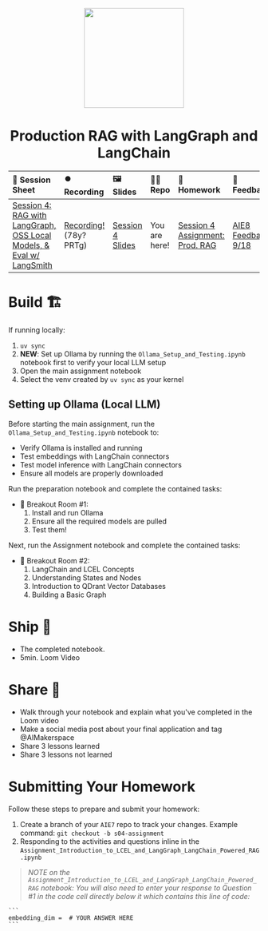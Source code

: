 <p align = "center" draggable=”false” ><img src="https://github.com/AI-Maker-Space/LLM-Dev-101/assets/37101144/d1343317-fa2f-41e1-8af1-1dbb18399719" 
     width="200px"
     height="auto"/>
</p>

## <h1 align="center" id="heading">Production RAG with LangGraph and LangChain</h1>

| 📰 Session Sheet                                                                                                                                                                            | ⏺️ Recording                                                                                                                                 | 🖼️ Slides                                                                                                                                                                         | 👨‍💻 Repo       | 📝 Homework                                                            | 📁 Feedback                                               |
| :------------------------------------------------------------------------------------------------------------------------------------------------------------------------------------------ | :------------------------------------------------------------------------------------------------------------------------------------------- | :-------------------------------------------------------------------------------------------------------------------------------------------------------------------------------- | :------------ | :--------------------------------------------------------------------- | :-------------------------------------------------------- |
| [Session 4: RAG with LangGraph, OSS Local Models, & Eval w/ LangSmith ](https://www.notion.so/Session-4-Production-Grade-RAG-with-LangChain-and-LangSmith-26acd547af3d80838d5beba464d7e701) | [Recording!](https://us02web.zoom.us/rec/share/jEs9TS_re1f9X3y2T61Dgv_bEp6EmVzVkiYDOC-cEU8WA2tR5jMI1bwsn4L_Al1n.msDqlCRCROFBaRCH) (78y?PRTg) | [Session 4 Slides](https://www.canva.com/design/DAGzMO1y0FQ/oJaw4HMIFecP3oX9jSO4fw/edit?utm_content=DAGzMO1y0FQ&utm_campaign=designshare&utm_medium=link2&utm_source=sharebutton) | You are here! | [Session 4 Assignment: Prod. RAG](https://forms.gle/i2SdxgWX4ahFwNrCA) | [AIE8 Feedback 9/18](https://forms.gle/ymYqK5MBLAG11jDB9) |

# Build 🏗️

If running locally:

1. `uv sync`
2. **NEW**: Set up Ollama by running the `Ollama_Setup_and_Testing.ipynb` notebook first to verify your local LLM setup
3. Open the main assignment notebook
4. Select the venv created by `uv sync` as your kernel

## Setting up Ollama (Local LLM)

Before starting the main assignment, run the `Ollama_Setup_and_Testing.ipynb` notebook to:

- Verify Ollama is installed and running
- Test embeddings with LangChain connectors
- Test model inference with LangChain connectors
- Ensure all models are properly downloaded

Run the preparation notebook and complete the contained tasks:

- 🤝 Breakout Room #1:
  1. Install and run Ollama
  2. Ensure all the required models are pulled
  3. Test them!

Next, run the Assignment notebook and complete the contained tasks:

- 🤝 Breakout Room #2:
  1. LangChain and LCEL Concepts
  2. Understanding States and Nodes
  3. Introduction to QDrant Vector Databases
  4. Building a Basic Graph

# Ship 🚢

- The completed notebook.
- 5min. Loom Video

# Share 🚀

- Walk through your notebook and explain what you've completed in the Loom video
- Make a social media post about your final application and tag @AIMakerspace
- Share 3 lessons learned
- Share 3 lessons not learned

# Submitting Your Homework

Follow these steps to prepare and submit your homework:

1. Create a branch of your `AIE7` repo to track your changes. Example command: `git checkout -b s04-assignment`
2. Responding to the activities and questions inline in the `Assignment_Introduction_to_LCEL_and_LangGraph_LangChain_Powered_RAG.ipynb`

> _NOTE on the `Assignment_Introduction_to_LCEL_and_LangGraph_LangChain_Powered_RAG` notebook: You will also need to enter your response to Question #1 in the code cell directly below it which contains this line of code:_

    ```
    embedding_dim =  # YOUR ANSWER HERE
    ```
